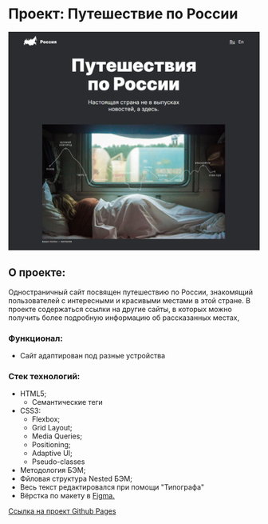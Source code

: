 # Проект: Путешествие по России
![](images/ForREADME.png)
## О проекте:
Одностраничный сайт посвящен путешествию по России, знакомящий пользователей с интересными и красивыми местами в этой стране.
В проекте содержаться ссылки на другие сайты, в которых можно получить более подробную информацию об рассказанных местах,

### Функционал:
- Сайт адаптирован под разные устройства
### Стек технологий:
- HTML5;
  - Семантические теги
- CSS3:
  - Flexbox;
  - Grid Layout;
  - Media Queries;
  - Positioning;
  - Adaptive UI;
  - Pseudo-classes
- Методология БЭМ;
- Фйловая структура Nested БЭМ;
- Весь текст редактировался при помощи "Типографа"
- Вёрстка по макету в [Figma.](https://www.figma.com/file/5S2WSbEFL6awjVWJ0NWL8Q/Sprint-3_-Russia-_-desktop-%2B-mobile?node-id=28503%3A0&t=Oj1uKakxhSp501kR-0)

[Ссылка на проект Github Pages](https://natalymaxi.github.io/russian-travel/index.html)
